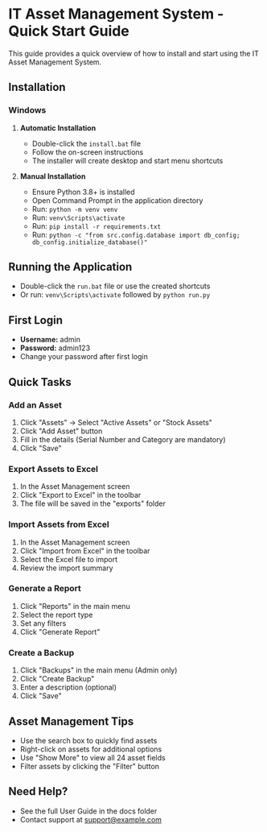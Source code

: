 # IT Asset Management System - Quick Start Guide

This guide provides a quick overview of how to install and start using the IT Asset Management System.

## Installation

### Windows

1. **Automatic Installation**
   - Double-click the `install.bat` file
   - Follow the on-screen instructions
   - The installer will create desktop and start menu shortcuts

2. **Manual Installation**
   - Ensure Python 3.8+ is installed
   - Open Command Prompt in the application directory
   - Run: `python -m venv venv`
   - Run: `venv\Scripts\activate`
   - Run: `pip install -r requirements.txt`
   - Run: `python -c "from src.config.database import db_config; db_config.initialize_database()"`

## Running the Application

- Double-click the `run.bat` file or use the created shortcuts
- Or run: `venv\Scripts\activate` followed by `python run.py`

## First Login

- **Username:** admin
- **Password:** admin123
- Change your password after first login

## Quick Tasks

### Add an Asset
1. Click "Assets" → Select "Active Assets" or "Stock Assets"
2. Click "Add Asset" button
3. Fill in the details (Serial Number and Category are mandatory)
4. Click "Save"

### Export Assets to Excel
1. In the Asset Management screen
2. Click "Export to Excel" in the toolbar
3. The file will be saved in the "exports" folder

### Import Assets from Excel
1. In the Asset Management screen
2. Click "Import from Excel" in the toolbar
3. Select the Excel file to import
4. Review the import summary

### Generate a Report
1. Click "Reports" in the main menu
2. Select the report type
3. Set any filters
4. Click "Generate Report"

### Create a Backup
1. Click "Backups" in the main menu (Admin only)
2. Click "Create Backup"
3. Enter a description (optional)
4. Click "Save"

## Asset Management Tips

- Use the search box to quickly find assets
- Right-click on assets for additional options
- Use "Show More" to view all 24 asset fields
- Filter assets by clicking the "Filter" button

## Need Help?

- See the full User Guide in the docs folder
- Contact support at support@example.com
